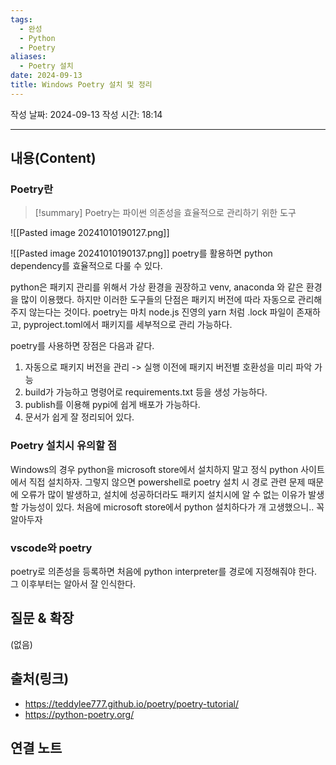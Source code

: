 ```yaml
---
tags:
  - 완성
  - Python
  - Poetry
aliases:
  - Poetry 설치
date: 2024-09-13
title: Windows Poetry 설치 및 정리
---
```

작성 날짜: 2024-09-13
작성 시간: 18:14


----
## 내용(Content)

### Poetry란

>[!summary]
>Poetry는 파이썬 의존성을 효율적으로 관리하기 위한 도구

![[Pasted image 20241010190127.png]]

![[Pasted image 20241010190137.png]]
poetry를 활용하면 python dependency를 효율적으로 다룰 수 있다. 

python은 패키지 관리를 위해서 가상 환경을 권장하고 venv, anaconda 와 같은 환경을 많이 이용했다. 하지만 이러한 도구들의 단점은 패키지 버전에 따라 자동으로 관리해주지 않는다는 것이다. poetry는 마치 node.js 진영의 yarn 처럼 .lock 파일이 존재하고, pyproject.toml에서 패키지를 세부적으로 관리 가능하다.

poetry를 사용하면 장점은 다음과 같다.

1. 자동으로 패키지 버전을 관리 -> 실행 이전에 패키지 버전별 호환성을 미리 파악 가능
2. build가 가능하고 명령어로 requirements.txt 등을 생성 가능하다.
3. publish를 이용해 pypi에 쉽게 배포가 가능하다.
4. 문서가 쉽게 잘 정리되어 있다.

### Poetry 설치시 유의할 점

Windows의 경우 python을 microsoft store에서 설치하지 말고 정식 python 사이트에서 직접 설치하자. 그렇지 않으면 powershell로 poetry 설치 시 경로 관련 문제 때문에 오류가 많이 발생하고, 설치에 성공하더라도 패키지 설치시에 알 수 없는 이유가 발생할 가능성이 있다. 처음에 microsoft store에서 python 설치하다가 개 고생했으니.. 꼭 알아두자

### vscode와 poetry

poetry로 의존성을 등록하면 처음에 python interpreter를 경로에 지정해줘야 한다. 그 이후부터는 알아서 잘 인식한다.

## 질문 & 확장

(없음)

## 출처(링크)

- https://teddylee777.github.io/poetry/poetry-tutorial/
- https://python-poetry.org/

## 연결 노트


